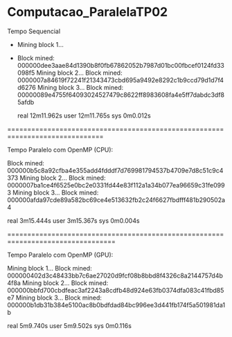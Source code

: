 # Computacao_ParalelaTP02

Tempo Sequencial

- Mining block 1...
- Block mined: 000000dee3aae84d1390b8f0fb67862052b7987d01bc00fbcef0124fd33098f5
  Mining block 2...
  Block mined: 0000007a84619f72241f21343473cbd695a9492e8292c1b9ccd79d1d7f4d6276
  Mining block 3...
  Block mined: 00000089e4755f64093024527479c8622ff8983608fa4e5ff7dabdc3df85afdb

  real 12m11.962s
  user 12m11.765s
  sys 0m0.012s

==============================================================================

Tempo Paralelo com OpenMP (CPU):

Block mined: 000000b5c8a92cfba4e355add4fdddf7d769981794537b4709e7d8c51c9c4373
Mining block 2...
Block mined: 0000007ba1ce4f6525e0bc2e0331fd44e83f112a1a34b077ea96659c31fe0993
Mining block 3...
Block mined: 000000afda97cde89a582bc69ce4e513632fb2c24f6627fbdfff481b290502a4

real 3m15.444s
user 3m15.367s
sys 0m0.004s


=================================================================================

Tempo Paralelo com OpenMP (GPU):

Mining block 1...
Block mined: 000000402d3c48433bb7c6ae27020d9fcf08b8bbd8f4326c8a2144757d4b4f8a
Mining block 2...
Block mined: 000000bbfd700cbdfeac3af2243a8cdfb48d924e63fb0374dfa083c41fbd85e7
Mining block 3...
Block mined: 000000b1db31b384e5100ac8b0bdfdad84bc996ee3d441fb174f5a501981da1b

real 5m9.740s
user 5m9.502s
sys 0m0.116s
